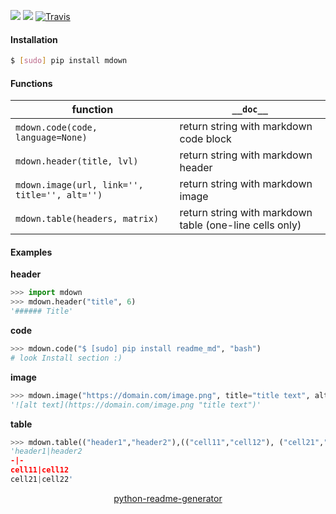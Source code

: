 <!--
https://pypi.org/project/readme-generator/
https://pypi.org/project/python-readme-generator/
-->

[![](https://img.shields.io/pypi/pyversions/mdown.svg?longCache=True)](https://pypi.org/project/mdown/)
[![](https://img.shields.io/pypi/v/mdown.svg?maxAge=3600)](https://pypi.org/project/mdown/)
[![Travis](https://api.travis-ci.org/looking-for-a-job/mdown.py.svg?branch=master)](https://travis-ci.org/looking-for-a-job/mdown.py/)

#### Installation
```bash
$ [sudo] pip install mdown
```

#### Functions
function|`__doc__`
-|-
`mdown.code(code, language=None)` |return string with markdown code block
`mdown.header(title, lvl)` |return string with markdown header
`mdown.image(url, link='', title='', alt='')` |return string with markdown image
`mdown.table(headers, matrix)` |return string with markdown table (one-line cells only)

#### Examples
**header**
```python
>>> import mdown
>>> mdown.header("title", 6)
'###### Title'
```
**code**
```python
>>> mdown.code("$ [sudo] pip install readme_md", "bash")
# look Install section :)
```

**image**
```python
>>> mdown.image("https://domain.com/image.png", title="title text", alt="alt text")
'![alt text](https://domain.com/image.png "title text")'
```

**table**
```python
>>> mdown.table(("header1","header2"),(("cell11","cell12"), ("cell21","cell22")))
'header1|header2
-|-
cell11|cell12
cell21|cell22'
```

<p align="center">
    <a href="https://pypi.org/project/python-readme-generator/">python-readme-generator</a>
</p>